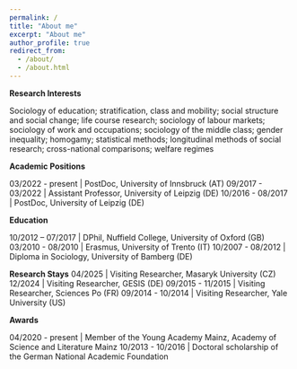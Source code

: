 ```yaml
---
permalink: /
title: "About me"
excerpt: "About me"
author_profile: true
redirect_from: 
  - /about/
  - /about.html
---
```


**Research Interests**

Sociology of education; stratification, class and mobility; social structure and social change; life course research; sociology of labour markets; sociology of work and occupations; sociology of the middle class; gender inequality; homogamy; statistical methods; longitudinal methods of social research; cross-national comparisons; welfare regimes



**Academic Positions**

03/2022 - present |    PostDoc, University of Innsbruck (AT)
09/2017 - 03/2022 |   Assistant Professor,  University of Leipzig (DE)
10/2016 - 08/2017 |     PostDoc, University of Leipzig (DE)



**Education**

10/2012 – 07/2017 |    DPhil, Nuffield College, University of Oxford (GB)
03/2010 - 08/2010 |    Erasmus, University of Trento (IT)
10/2007 - 08/2012 |    Diploma in Sociology, University of Bamberg (DE)

**Research Stays**
04/2025           |    Visiting Researcher, Masaryk University (CZ)
12/2024           |    Visiting Researcher, GESIS (DE)
09/2015 - 11/2015 |    Visiting Researcher, Sciences Po (FR)
09/2014 - 10/2014 |    Visiting Researcher, Yale University (US)

**Awards**

04/2020 - present | Member of the Young Academy Mainz, Academy of Science and Literature Mainz
10/2013 - 10/2016 | Doctoral scholarship of the German National Academic Foundation 

